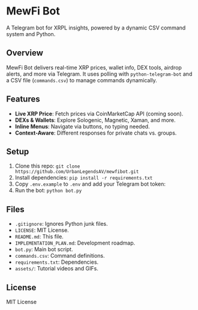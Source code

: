# MewFi Bot
A Telegram bot for XRPL insights, powered by a dynamic CSV command system and Python.

## Overview
MewFi Bot delivers real-time XRP prices, wallet info, DEX tools, airdrop alerts, and more via Telegram. It uses polling with `python-telegram-bot` and a CSV file (`commands.csv`) to manage commands dynamically.

## Features
- **Live XRP Price**: Fetch prices via CoinMarketCap API (coming soon).
- **DEXs & Wallets**: Explore Sologenic, Magnetic, Xaman, and more.
- **Inline Menus**: Navigate via buttons, no typing needed.
- **Context-Aware**: Different responses for private chats vs. groups.

## Setup
1. Clone this repo: `git clone https://github.com/UrbanLegendsAV/mewfibot.git`
2. Install dependencies: `pip install -r requirements.txt`
3. Copy `.env.example` to `.env` and add your Telegram bot token:
4. Run the bot: `python bot.py`

## Files
- `.gitignore`: Ignores Python junk files.
- `LICENSE`: MIT License.
- `README.md`: This file.
- `IMPLEMENTATION_PLAN.md`: Development roadmap.
- `bot.py`: Main bot script.
- `commands.csv`: Command definitions.
- `requirements.txt`: Dependencies.
- `assets/`: Tutorial videos and GIFs.

## License
MIT License
